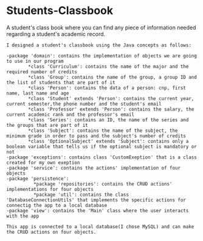 # Students-Classbook
A student's class book where you can find any piece of information needed regarding a student's academic record. 


    I designed a student's classbook using the Java concepts as follows:

    -package 'domain': contains the implementation of objects we are going to use in our program
            *class 'Curriculum': contains the name of the major and the required number of credits
            *class 'Group': contains the name of the group, a group ID and the list of students that are part of it
            *class 'Person': contains the data of a person: cnp, first name, last name and age
            *class 'Student' extends 'Person': contains the current year, current semester,the phone number and the student's email
            *class 'Professor' extends 'Person': contains the salary, the current academic rank and the professor's email
            *class 'Series': contains an ID, the name of the series and the groups that are part of it
            *class 'Subject': contains the name of the subject, the minimum grade in order to pass and the subject's number of credits
            *class 'OptionalSubject' extends 'Subject': contains only a boolean variable that tells us if the optional subject is mandatory or not
    -package 'exceptions': contains class 'CustomExeption' that is a class created for my own exeption
    -package 'service': contains the actions' implementation of four objects 
    -package 'persistence': 
              *package 'repositories': contains the CRUD actions' implementations for four objects 
              *package 'util': contains the class 'DatabaseConnectionUtils' that implements the specific actions for connectig the app to a local database
    -package 'view': contains the 'Main' class where the user interacts with the app

    This app is connected to a local database(I chose MySQL) and can make the CRUD actions on four objects.
